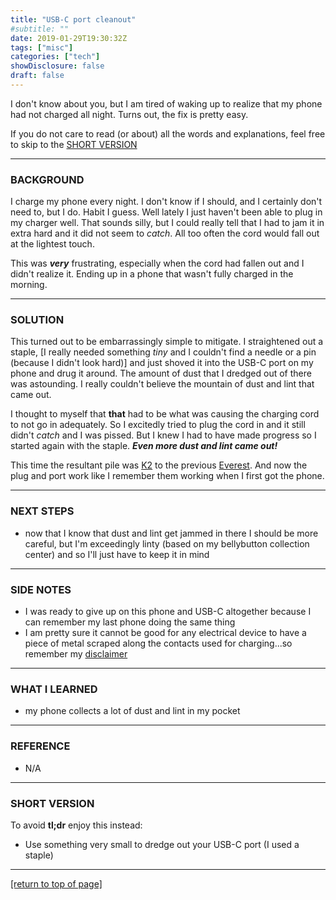 ```yaml
---
title: "USB-C port cleanout"
#subtitle: ""
date: 2019-01-29T19:30:32Z
tags: ["misc"]
categories: ["tech"]
showDisclosure: false
draft: false
---
```


I don't know about you, but I am tired of waking up to realize that my phone had
not charged all night.  Turns out, the fix is pretty easy.<!--more-->

If you do not care to read (or about) all the words and explanations, feel free
to skip to the [SHORT VERSION](#tldr)

---

### BACKGROUND

I charge my phone every night.  I don't know if I should, and I certainly don't
need to, but I do.  Habit I guess.  Well lately I just haven't been able to plug
in my charger well.  That sounds silly, but I could really tell that I had to
jam it in extra hard and it did not seem to *catch*.  All too often the cord
would fall out at the lightest touch.

This was ***very*** frustrating, especially when the cord had fallen out and I
didn't realize it.  Ending up in a phone that wasn't fully charged in the
morning.

---

### SOLUTION

This turned out to be embarrassingly simple to mitigate.  I straightened out a
staple, [I really needed something *tiny* and I couldn't find a needle or a pin
(because I didn't look hard)] and just shoved it into the USB-C port on my phone
and drug it around.  The amount of dust that I dredged out of there was
astounding.  I really couldn't believe the mountain of dust and lint that came
out.

I thought to myself that **that** had to be what was causing the charging cord
to not go in adequately.  So I excitedly tried to plug the cord in and it still
didn't *catch* and I was pissed.  But I knew I had to have made progress so I
started again with the staple.  ***Even more dust and lint came out!***  

This time the resultant pile was [K2](https://en.wikipedia.org/wiki/K2) to the
previous [Everest](https://en.wikipedia.org/wiki/Mount_Everest).  And now the
plug and port work like I remember them working when I first got the phone.

---

### NEXT STEPS

* now that I know that dust and lint get jammed in there I should be more
  careful, but I'm exceedingly linty (based on my bellybutton collection center)
  and so I'll just have to keep it in mind

---

### SIDE NOTES

* I was ready to give up on this phone and USB-C altogether because I can
  remember my last phone doing the same thing
* I am pretty sure it cannot be good for any electrical device to have a piece
  of metal scraped along the contacts used for charging...so remember my
  [disclaimer](/page/disclosure)

---

### WHAT I LEARNED

* my phone collects a lot of dust and lint in my pocket

---

### REFERENCE

<div id="tldr"></div>

* N/A

---

### SHORT VERSION

To avoid **tl;dr** enjoy this instead:

* Use something very small to dredge out your USB-C port (I used a staple)

---

[[return to top of page]](#)
